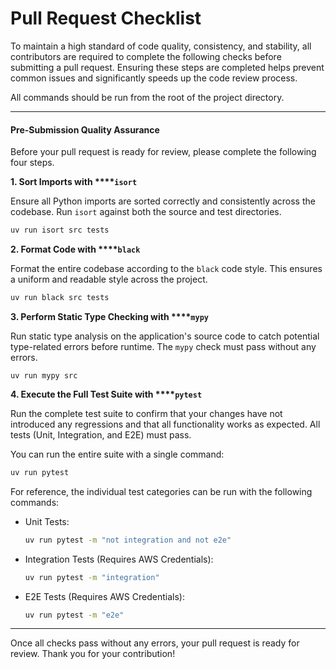 
# Pull Request Checklist

To maintain a high standard of code quality, consistency, and stability, all contributors are required to complete the following checks before submitting a pull request. Ensuring these steps are completed helps prevent common issues and significantly speeds up the code review process.

All commands should be run from the root of the project directory.

***

#### Pre-Submission Quality Assurance

Before your pull request is ready for review, please complete the following four steps.

**1. Sort Imports with&#x20;****`isort`**

Ensure all Python imports are sorted correctly and consistently across the codebase. Run `isort` against both the source and test directories.

```bash
uv run isort src tests
```

**2. Format Code with&#x20;****`black`**

Format the entire codebase according to the `black` code style. This ensures a uniform and readable style across the project.

```bash
uv run black src tests
```

**3. Perform Static Type Checking with&#x20;****`mypy`**

Run static type analysis on the application's source code to catch potential type-related errors before runtime. The `mypy` check must pass without any errors.

```
uv run mypy src
```

**4. Execute the Full Test Suite with&#x20;****`pytest`**

Run the complete test suite to confirm that your changes have not introduced any regressions and that all functionality works as expected. All tests (Unit, Integration, and E2E) must pass.

You can run the entire suite with a single command:

```bash
uv run pytest
```

For reference, the individual test categories can be run with the following commands:

*   Unit Tests:

    ```bash
    uv run pytest -m "not integration and not e2e"
    ```
*   Integration Tests (Requires AWS Credentials):

    ```bash
    uv run pytest -m "integration"
    ```
*   E2E Tests (Requires AWS Credentials):

    ```bash
    uv run pytest -m "e2e"
    ```

***

Once all checks pass without any errors, your pull request is ready for review. Thank you for your contribution!